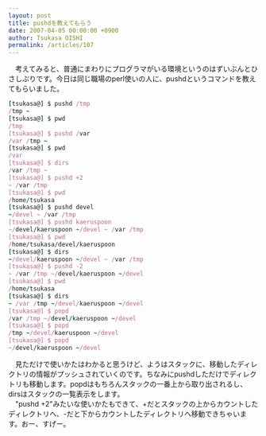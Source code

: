 ```yaml
---
layout: post
title: pushdを教えてもらう
date: 2007-04-05 00:00:00 +0900
author: Tsukasa OISHI
permalink: /articles/107
---
```



　考えてみると、普通にまわりにプログラマがいる環境というのはずいぶんとひさしぶりです。今日は同じ職場のperl使いの人に、pushdというコマンドを教えてもらいました。  

```ruby  
[tsukasa@] $ pushd /tmp                                                     
/tmp ~  
[tsukasa@] $ pwd                                                         
/tmp  
[tsukasa@] $ pushd /var                                                  
/var /tmp ~  
[tsukasa@] $ pwd                                                         
/var  
[tsukasa@] $ dirs                                                        
/var /tmp ~  
[tsukasa@] $ pushd +2                                                    
~ /var /tmp  
[tsukasa@] $ pwd                                                            
/home/tsukasa  
[tsukasa@] $ pushd devel                                                    
~/devel ~ /var /tmp  
[tsukasa@] $ pushd kaeruspoon                                         
~/devel/kaeruspoon ~/devel ~ /var /tmp  
[tsukasa@] $ pwd                                           
/home/tsukasa/devel/kaeruspoon  
[tsukasa@] $ dirs                                          
~/devel/kaeruspoon ~/devel ~ /var /tmp  
[tsukasa@] $ pushd -2                                      
~ /var /tmp ~/devel/kaeruspoon ~/devel  
[tsukasa@] $ pwd                                                            
/home/tsukasa  
[tsukasa@] $ dirs                                                           
~ /var /tmp ~/devel/kaeruspoon ~/devel  
[tsukasa@] $ popd                                                           
/var /tmp ~/devel/kaeruspoon ~/devel  
[tsukasa@] $ popd                                                        
/tmp ~/devel/kaeruspoon ~/devel  
[tsukasa@] $ popd                                                        
~/devel/kaeruspoon ~/devel  
```  

　見ただけで使いかたはわかると思うけど、ようはスタックに、移動したディレクトリの情報がプッシュされていくのです。ちなみにpushdしただけでディレクトリも移動します。popdはもちろんスタックの一番上から取り出されるし、dirsはスタックの一覧表示をします。  
　"pushd +2"みたいな使いかたもできて、+だとスタックの上からカウントしたディレクトリへ、-だと下からカウントしたディレクトリへ移動できちゃいます。おー、すげー。  

